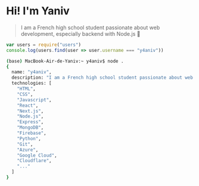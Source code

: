 # Hi! I'm Yaniv
> I am a French high school student passionate about web development, especially backend with Node.js 🔮

```js
var users = require("users")
console.log(users.find(user => user.username === "y4aniv"))
```
```bash
(base) MacBook-Air-de-Yaniv:~ y4aniv$ node .
{
  name: "y4aniv",
  description: "I am a French high school student passionate about web development, especially backend with Node.js 🔮",
  technologies: [
    "HTML",
    "CSS",
    "Javascript",
    "React",
    "Next.js", 
    "Node.js",
    "Express", 
    "MongoDB", 
    "Firebase",
    "Python",
    "Git",
    "Azure",
    "Google Cloud", 
    "Cloudflare", 
    "..."
  ]
}
